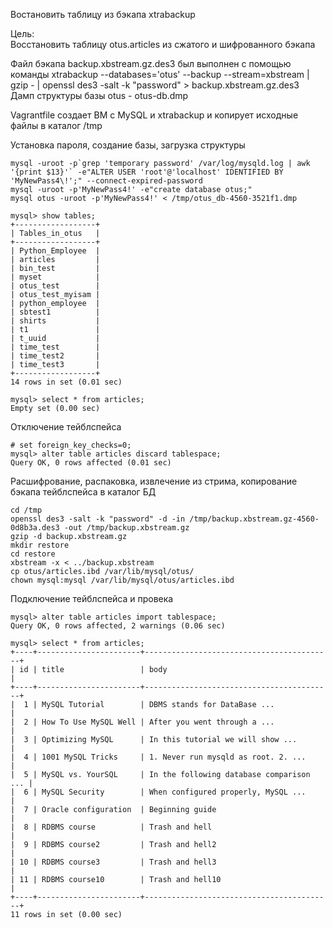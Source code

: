 Востановить таблицу из бэкапа xtrabackup

Цель:  
Восстановить таблицу otus.articles из сжатого и шифрованного бэкапа

Файл бэкапа backup.xbstream.gz.des3 был выполнен с помощью команды xtrabackup --databases='otus' --backup --stream=xbstream | gzip - | openssl des3 -salt -k "password" > backup.xbstream.gz.des3  
Дамп структуры базы otus - otus-db.dmp

Vagrantfile создает ВМ с MySQL и xtrabackup и копирует исходные файлы в каталог /tmp

Установка пароля, создание базы, загрузка структуры
```
mysql -uroot -p`grep 'temporary password' /var/log/mysqld.log | awk '{print $13}'` -e"ALTER USER 'root'@'localhost' IDENTIFIED BY 'MyNewPass4\!';" --connect-expired-password
mysql -uroot -p'MyNewPass4!' -e"create database otus;"
mysql otus -uroot -p'MyNewPass4!' < /tmp/otus_db-4560-3521f1.dmp

mysql> show tables;
+------------------+
| Tables_in_otus   |
+------------------+
| Python_Employee  |
| articles         |
| bin_test         |
| myset            |
| otus_test        |
| otus_test_myisam |
| python_employee  |
| sbtest1          |
| shirts           |
| t1               |
| t_uuid           |
| time_test        |
| time_test2       |
| time_test3       |
+------------------+
14 rows in set (0.01 sec)

mysql> select * from articles;
Empty set (0.00 sec)
```
Отключение тейблспейса
```
# set foreign_key_checks=0;
mysql> alter table articles discard tablespace;
Query OK, 0 rows affected (0.01 sec)
```
Расшифрование, распаковка, извлечение из стрима, копирование бэкапа тейблспейса в каталог БД
```
cd /tmp
openssl des3 -salt -k "password" -d -in /tmp/backup.xbstream.gz-4560-0d8b3a.des3 -out /tmp/backup.xbstream.gz
gzip -d backup.xbstream.gz
mkdir restore
cd restore
xbstream -x < ../backup.xbstream
cp otus/articles.ibd /var/lib/mysql/otus/
chown mysql:mysql /var/lib/mysql/otus/articles.ibd
```
Подключение тейблспейса и провека
```
mysql> alter table articles import tablespace;
Query OK, 0 rows affected, 2 warnings (0.06 sec)

mysql> select * from articles;
+----+-----------------------+------------------------------------------+
| id | title                 | body                                     |
+----+-----------------------+------------------------------------------+
|  1 | MySQL Tutorial        | DBMS stands for DataBase ...             |
|  2 | How To Use MySQL Well | After you went through a ...             |
|  3 | Optimizing MySQL      | In this tutorial we will show ...        |
|  4 | 1001 MySQL Tricks     | 1. Never run mysqld as root. 2. ...      |
|  5 | MySQL vs. YourSQL     | In the following database comparison ... |
|  6 | MySQL Security        | When configured properly, MySQL ...      |
|  7 | Oracle configuration  | Beginning guide                          |
|  8 | RDBMS course          | Trash and hell                           |
|  9 | RDBMS course2         | Trash and hell2                          |
| 10 | RDBMS course3         | Trash and hell3                          |
| 11 | RDBMS course10        | Trash and hell10                         |
+----+-----------------------+------------------------------------------+
11 rows in set (0.00 sec)
```
